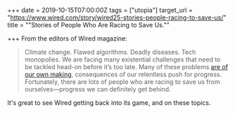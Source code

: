 +++
date = 2019-10-15T07:00:00Z
tags = ["utopia"]
target_url = "https://www.wired.com/story/wired25-stories-people-racing-to-save-us/"
title = "\"Stories of People Who Are Racing to Save Us.\""

+++
From the editors of Wired magazine:

> Climate change. Flawed algorithms. Deadly diseases. Tech monopolies. We are facing many existential challenges that need to be tackled head-on before it’s too late. Many of these problems [are of our own making](https://www.wired.com/story/wired25-work-together-fix-mess-we-made), consequences of our relentless push for progress. Fortunately, there are lots of people who are racing to save us from ourselves—progress we can definitely get behind.

It's great to see Wired getting back into its game, and on these topics.